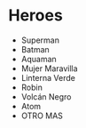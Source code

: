 # Heroes

* Superman
* Batman
* Aquaman
* Mujer Maravilla
* Linterna Verde
* Robin
* Volcán Negro
* Atom
* OTRO MAS
